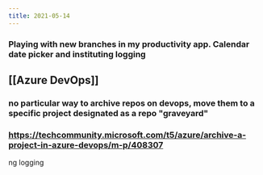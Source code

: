 ```yaml
---
title: 2021-05-14
---
```


### Playing with new branches in my productivity app. Calendar date picker and instituting logging
## [[Azure DevOps]]
### no particular way to archive repos on devops, move them to a specific project designated as a repo "graveyard"
### https://techcommunity.microsoft.com/t5/azure/archive-a-project-in-azure-devops/m-p/408307
ng logging
